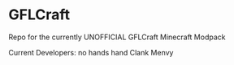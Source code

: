 # GFLCraft
Repo for the currently UNOFFICIAL GFLCraft Minecraft Modpack

Current Developers:
no hands hand
Clank
Menvy


